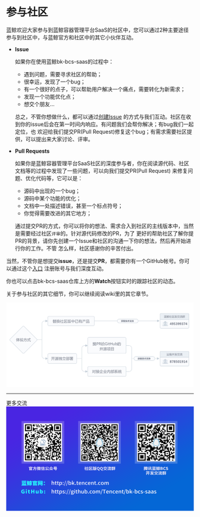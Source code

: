 # 参与社区


蓝鲸欢迎大家参与到蓝鲸容器管理平台SaaS的社区中，您可以通过2种主要途径参与到社区中，与蓝鲸官方和社区中的其它小伙伴互动。
* **Issue**

    如果你在使用蓝鲸bk-bcs-saas的过程中：
    - 遇到问题，需要寻求社区的帮助；
    - 很幸运，发现了一个bug；
    - 有一个很好的点子，可以帮助用户解决一个痛点，需要转化为新需求；
    - 发现一个功能优化点；
    - 想交个朋友...
    
    总之，不管你想做什么，都可以通过[创建Issue](https://github.com/Tencent/bk-bcs-saas/issues/new)
    的方式与我们互动。社区在收到你的issue后会在第一时间内响应。有问题我们会帮你解决；有bug我们一起定位，也
    欢迎给我们提交PR(Pull Request)修复这个bug；有需求需要社区提供，可以提出来大家讨论、评审。
    
* **Pull Requests**

    如果你是蓝鲸容器管理平台SaaS社区的深度参与者，你在阅读源代码、社区文档等的过程中发现了一些问题，可以向我们提交PR(Pull Request)
    来修复问题、优化代码等，它可以是：
    
    - 源码中出现的一个bug；
    - 源码中某个功能的优化；
    - 文档中一处描述错误，甚至一个标点符号；
    - 你觉得需要改进的其它地方；
    
    通过提交PR的方式，你可以将你的想法、需求合入到社区的主线版本中，当然是需要经过社区`评审`的。针对源代码修改的PR，为了
    更好的帮助社区了解你提PR的背景，请你先创建一个Issue和社区的沟通一下你的想法，然后再开始进行你的工作。不管
    怎么样，社区感谢你的辛苦付出。
    
当然，不管你是想提交**issue**，还是提交**PR**，都需要你有一个GitHub帐号。你可以通过这个[入口](https://github.com/join)
注册账号与我们深度互动。

你也可以点击bk-bcs-saas仓库上方的**Watch**按钮实时的跟踪社区的动态。

关于参与社区的其它细节，你可以继续阅读wiki里的其它章节。

![](../../docs/resource/img/community-flow.png)

--------------------
更多交流
![](../../docs/resource/img/QR-Code.png)
